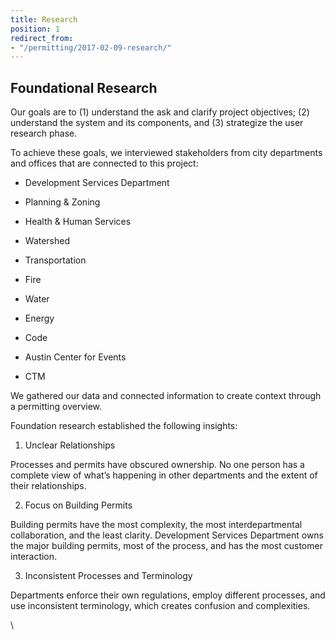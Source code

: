 ```yaml
---
title: Research
position: 1
redirect_from:
- "/permitting/2017-02-09-research/"
---
```


## Foundational Research

Our goals are to (1) understand the ask and clarify project objectives; (2) understand the system and its components, and (3) strategize the user research phase.

To achieve these goals, we interviewed stakeholders from city departments and offices that are connected to this project:

* Development Services Department

* Planning & Zoning

* Health & Human Services

* Watershed

* Transportation

* Fire

* Water

* Energy

* Code

* Austin Center for Events

* CTM

We gathered our data and connected information to create context through a permitting overview.

Foundation research established the following insights:

1. Unclear Relationships

Processes and permits have obscured ownership. No one person has a complete view of what’s happening in other departments and the extent of their relationships.

2. Focus on Building Permits

Building permits have the most complexity, the most interdepartmental collaboration, and the least clarity. Development Services Department owns the major building permits, most of the process, and has the most customer interaction.

3. Inconsistent Processes and Terminology

Departments enforce their own regulations, employ different processes, and use inconsistent terminology, which creates confusion and complexities.




\\